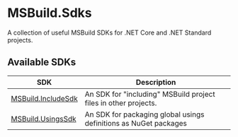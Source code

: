 # MSBuild.Sdks

A collection of useful MSBuild SDKs for .NET Core and .NET Standard projects.

## Available SDKs

| SDK | Description |
| --- | ----------- |
| [MSBuild.IncludeSdk](./src/sdks/MSBuild.IncludeSdk/README.md) | An SDK for "including" MSBuild project files in other projects. |
| [MSBuild.UsingsSdk](./src/sdks/MSBuild.UsingsSdk/README.md) | An SDK for packaging global usings definitions as NuGet packages |
